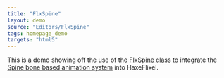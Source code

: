 ```yaml
---
title: "FlxSpine"
layout: demo
source: "Editors/FlxSpine"
tags: homepage_demo
targets: "html5"
---
```


This is a demo showing off the use of the [FlxSpine class](https://github.com/HaxeFlixel/flixel-addons/blob/master/flixel/addons/editors/spine/FlxSpine.hx) to integrate the [Spine bone based animation system](http://esotericsoftware.com/) into HaxeFlixel.
